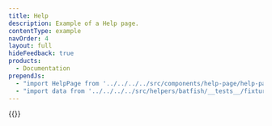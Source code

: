 ```yaml
---
title: Help
description: Example of a Help page.
contentType: example
navOrder: 4
layout: full
hideFeedback: true
products:
  - Documentation
prependJs:
  - "import HelpPage from '../../../../src/components/help-page/help-page';"
  - "import data from '../../../../src/helpers/batfish/__tests__/fixtures/related-mts.json'"
---
```


{{<HelpPage data={data} />}}
